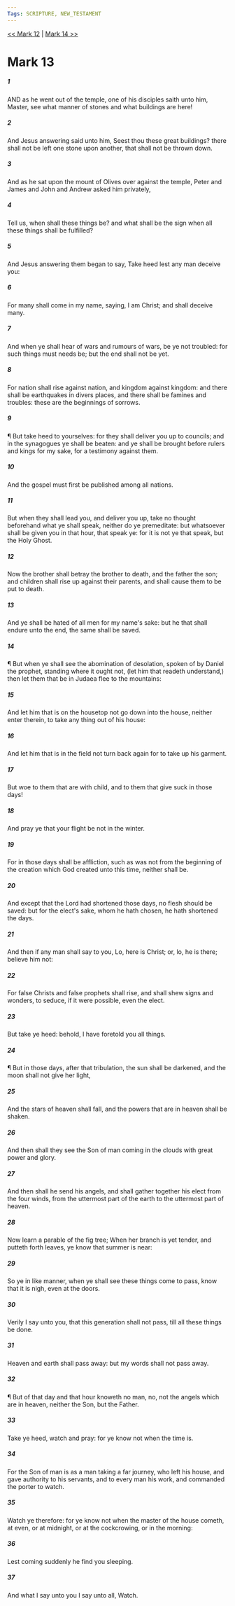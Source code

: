 ```yaml
---
Tags: SCRIPTURE, NEW_TESTAMENT
---
```


[<< Mark 12](NEW_TESTAMENT/02_Mark/Mark_12.md) | [Mark 14 >>](NEW_TESTAMENT/02_Mark/Mark_14.md)

# Mark 13

##### 1
 AND as he went out of the temple, one of his disciples saith unto him, Master, see what manner of stones and what buildings are here!
##### 2
 And Jesus answering said unto him, Seest thou these great buildings? there shall not be left one stone upon another, that shall not be thrown down.
##### 3
 And as he sat upon the mount of Olives over against the temple, Peter and James and John and Andrew asked him privately,
##### 4
 Tell us, when shall these things be? and what shall be the sign when all these things shall be fulfilled?
##### 5
 And Jesus answering them began to say, Take heed lest any man deceive you:
##### 6
 For many shall come in my name, saying, I am Christ; and shall deceive many.
##### 7
 And when ye shall hear of wars and rumours of wars, be ye not troubled: for such things must needs be; but the end shall not be yet.
##### 8
 For nation shall rise against nation, and kingdom against kingdom: and there shall be earthquakes in divers places, and there shall be famines and troubles: these are the beginnings of sorrows.
##### 9
 ¶ But take heed to yourselves: for they shall deliver you up to councils; and in the synagogues ye shall be beaten: and ye shall be brought before rulers and kings for my sake, for a testimony against them.
##### 10
 And the gospel must first be published among all nations.
##### 11
 But when they shall lead you, and deliver you up, take no thought beforehand what ye shall speak, neither do ye premeditate: but whatsoever shall be given you in that hour, that speak ye: for it is not ye that speak, but the Holy Ghost.
##### 12
 Now the brother shall betray the brother to death, and the father the son; and children shall rise up against their parents, and shall cause them to be put to death.
##### 13
 And ye shall be hated of all men for my name's sake: but he that shall endure unto the end, the same shall be saved.
##### 14
 ¶ But when ye shall see the abomination of desolation, spoken of by Daniel the prophet, standing where it ought not, (let him that readeth understand,) then let them that be in Judaea flee to the mountains:
##### 15
 And let him that is on the housetop not go down into the house, neither enter therein, to take any thing out of his house:
##### 16
 And let him that is in the field not turn back again for to take up his garment.
##### 17
 But woe to them that are with child, and to them that give suck in those days!
##### 18
 And pray ye that your flight be not in the winter.
##### 19
 For in those days shall be affliction, such as was not from the beginning of the creation which God created unto this time, neither shall be.
##### 20
 And except that the Lord had shortened those days, no flesh should be saved: but for the elect's sake, whom he hath chosen, he hath shortened the days.
##### 21
 And then if any man shall say to you, Lo, here is Christ; or, lo, he is there; believe him not:
##### 22
 For false Christs and false prophets shall rise, and shall shew signs and wonders, to seduce, if it were possible, even the elect.
##### 23
 But take ye heed: behold, I have foretold you all things.
##### 24
 ¶ But in those days, after that tribulation, the sun shall be darkened, and the moon shall not give her light,
##### 25
 And the stars of heaven shall fall, and the powers that are in heaven shall be shaken.
##### 26
 And then shall they see the Son of man coming in the clouds with great power and glory.
##### 27
 And then shall he send his angels, and shall gather together his elect from the four winds, from the uttermost part of the earth to the uttermost part of heaven.
##### 28
 Now learn a parable of the fig tree; When her branch is yet tender, and putteth forth leaves, ye know that summer is near:
##### 29
 So ye in like manner, when ye shall see these things come to pass, know that it is nigh, even at the doors.
##### 30
 Verily I say unto you, that this generation shall not pass, till all these things be done.
##### 31
 Heaven and earth shall pass away: but my words shall not pass away.
##### 32
 ¶ But of that day and that hour knoweth no man, no, not the angels which are in heaven, neither the Son, but the Father.
##### 33
 Take ye heed, watch and pray: for ye know not when the time is.
##### 34
 For the Son of man is as a man taking a far journey, who left his house, and gave authority to his servants, and to every man his work, and commanded the porter to watch.
##### 35
 Watch ye therefore: for ye know not when the master of the house cometh, at even, or at midnight, or at the cockcrowing, or in the morning:
##### 36
 Lest coming suddenly he find you sleeping.
##### 37
 And what I say unto you I say unto all, Watch.
